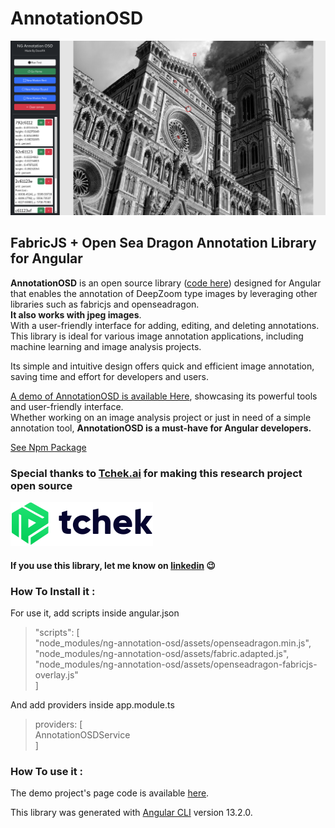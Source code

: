 # AnnotationOSD


![image info](https://github.com/dovepa/AnnotationOSD/blob/master/projects/annotation-osd-showcase/src/assets/screenshot.png?raw=true)

## FabricJS + Open Sea Dragon Annotation Library for Angular

**AnnotationOSD** is an open source library ([code here](https://github.com/dovepa/AnnotationOSD))
designed for Angular that enables the annotation of DeepZoom type images by leveraging
other libraries such as fabricjs and openseadragon.\
**It also works with jpeg images**.\
With a user-friendly interface for adding, editing, and deleting annotations.\
This library is ideal for various image annotation applications,
including machine learning and image analysis projects.

Its simple and intuitive design offers quick and efficient image annotation,
saving time and effort for developers and users.

[A demo of AnnotationOSD is available Here](https://dovepa.github.io/AnnotationOSD/),
showcasing its powerful tools and user-friendly interface.\
Whether working on an image analysis project or just in need of a simple annotation tool,
**AnnotationOSD is a must-have for Angular developers.**

[See Npm Package](https://www.npmjs.com/package/ng-annotation-osd)


### Special thanks to [Tchek.ai](https://tchek.ai) for making this research project open source

![image info](https://github.com/dovepa/AnnotationOSD/blob/master/projects/annotation-osd-showcase/src/assets/Logo-black.svg?raw=true)

#### If you use this library, let me know on [linkedin](https://fr.linkedin.com/in/dovepalombo)  😉

### How To Install it :
For use it, add scripts inside angular.json
>"scripts": [\
"node_modules/ng-annotation-osd/assets/openseadragon.min.js",\
"node_modules/ng-annotation-osd/assets/fabric.adapted.js",\
"node_modules/ng-annotation-osd/assets/openseadragon-fabricjs-overlay.js"\
]

And  add providers inside app.module.ts
>  providers: [\
AnnotationOSDService\
]

### How To use it :

The demo project's page code is available [here](https://github.com/dovepa/AnnotationOSD/blob/master/projects/annotation-osd-showcase/src/app/app.component.ts).

This library was generated with [Angular CLI](https://github.com/angular/angular-cli) version 13.2.0.
